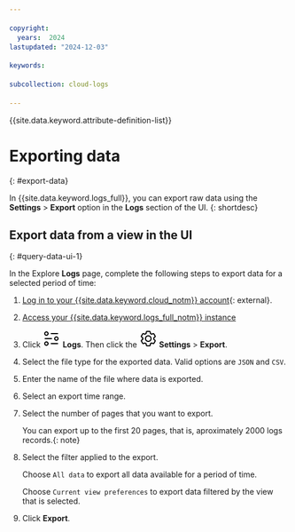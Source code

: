 ```yaml
---

copyright:
  years:  2024
lastupdated: "2024-12-03"

keywords:

subcollection: cloud-logs

---
```


{{site.data.keyword.attribute-definition-list}}


#  Exporting data
{: #export-data}

In {{site.data.keyword.logs_full}}, you can export raw data using the **Settings** > **Export** option in the **Logs** section of the UI.
{: shortdesc}


## Export data from a view in the UI
{: #query-data-ui-1}

In the Explore **Logs** page, complete the following steps to export data for a selected period of time:

1. [Log in to your {{site.data.keyword.cloud_notm}} account](https://cloud.ibm.com/login){: external}.

2. [Access your {{site.data.keyword.logs_full_notm}} instance](/docs/cloud-logs?topic=cloud-logs-instance-launch#instance-launch-cloud-ui)

3. Click ![Explore logs icon](/icons/explore.svg "Explore logs") **Logs**. Then click the ![Settings icon](/icons/setting.svg "Settings icon") **Settings**  > **Export**.

4. Select the file type for the exported data. Valid options are `JSON` and `CSV`.

5. Enter the name of the file where data is exported.

6. Select an export time range.

7. Select the number of pages that you want to export.

   You can export up to the first 20 pages, that is, aproximately 2000 logs records.{: note}

8. Select the filter applied to the export.

    Choose `All data` to export all data available for a period of time.

    Choose `Current view preferences` to export data filtered by the view that is selected.

9. Click **Export**.
